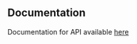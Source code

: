 ## Documentation

Documentation for API available [here](https://github.com/vforvad/Uprogress-server/wiki)
